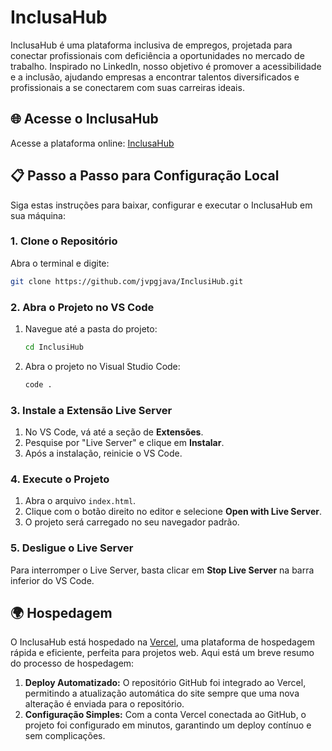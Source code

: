 # InclusaHub

InclusaHub é uma plataforma inclusiva de empregos, projetada para conectar profissionais com deficiência a oportunidades no mercado de trabalho. Inspirado no LinkedIn, nosso objetivo é promover a acessibilidade e a inclusão, ajudando empresas a encontrar talentos diversificados e profissionais a se conectarem com suas carreiras ideais.

## 🌐 Acesse o InclusaHub

Acesse a plataforma online: [InclusaHub](https://inclusi-hub.vercel.app)

## 📋 Passo a Passo para Configuração Local

Siga estas instruções para baixar, configurar e executar o InclusaHub em sua máquina:

### 1. Clone o Repositório

Abra o terminal e digite:

```bash
git clone https://github.com/jvpgjava/InclusiHub.git
```

### 2. Abra o Projeto no VS Code

1. Navegue até a pasta do projeto:
   ```bash
   cd InclusiHub
   ```
2. Abra o projeto no Visual Studio Code:
   ```bash
   code .
   ```

### 3. Instale a Extensão Live Server

1. No VS Code, vá até a seção de **Extensões**.
2. Pesquise por "Live Server" e clique em **Instalar**.
3. Após a instalação, reinicie o VS Code.

### 4. Execute o Projeto

1. Abra o arquivo `index.html`.
2. Clique com o botão direito no editor e selecione **Open with Live Server**.
3. O projeto será carregado no seu navegador padrão.

### 5. Desligue o Live Server

Para interromper o Live Server, basta clicar em **Stop Live Server** na barra inferior do VS Code.

## 🌍 Hospedagem

O InclusaHub está hospedado na [Vercel](https://vercel.com), uma plataforma de hospedagem rápida e eficiente, perfeita para projetos web. Aqui está um breve resumo do processo de hospedagem:

1. **Deploy Automatizado:** O repositório GitHub foi integrado ao Vercel, permitindo a atualização automática do site sempre que uma nova alteração é enviada para o repositório.
2. **Configuração Simples:** Com a conta Vercel conectada ao GitHub, o projeto foi configurado em minutos, garantindo um deploy contínuo e sem complicações.
